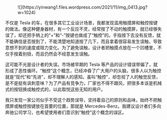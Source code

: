 <figure class="wp-block-image size-large">![](https://yinwang1.files.wordpress.com/2021/11/img_0413.jpg?w=1024)</figure>

不仅是 Tesla 的车，在很多其它工业设计场景，我都发现滥用触摸屏和触控按键的做法。像这种健身器材，有一个反应不灵，经常按了不动的触摸屏，就已经够失误了，却还把手柄上的“+”和“-”按键也做成了“触控”的。手指按下去没有反馈，就不能确信是否按到了，不能清楚地知道按了几下，而且拿着很容易发生误触，导致意想不到的速度或阻力变化。为了避免误触，设计者把触摸点放在一个凹槽里，不仅手按着别扭，而且仍然会不经意发生误触。

这可能不光是设计者的失误。市场被早期的 Tesla 等产品的设计错误带偏了，就形成了恶性循环。“触控”这个概念，已经冲昏了广大用户的头脑，很多人以为触控就是“现代”和“先进”，却不理解人的感知。虽叫“触控”，却忽视了人的触觉反馈，是不是挺有讽刺意味？为了产品有竞争力，厂家也不得不跟风，把很多本该是机械式的按钮换成触控式的，以此取悦这些无知的用户。

我只发现一家公司似乎不受这个趋势误导，坚持着自己的原则和品味，始终不把触摸屏或触控按键放在首要的位置，那就是 Mercedes-Benz。我建议设计者们多向奔驰公司学习，也希望使用者们意识到“触控”这个概念的误区。
